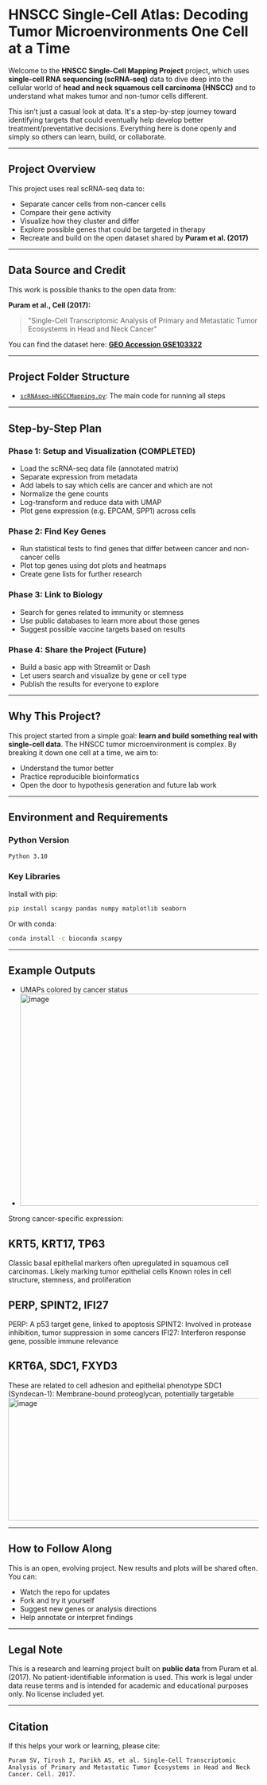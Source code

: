 # HNSCC Single-Cell Atlas: Decoding Tumor Microenvironments One Cell at a Time

Welcome to the **HNSCC Single-Cell Mapping Project** project, which uses **single-cell RNA sequencing (scRNA-seq)** data to dive deep into the cellular world of **head and neck squamous cell carcinoma (HNSCC)** and to understand what makes tumor and non-tumor cells different.

This isn’t just a casual look at data. It's a step-by-step journey toward identifying targets that could eventually help develop better treatment/preventative decisions. Everything here is done openly and simply so others can learn, build, or collaborate.

---

## Project Overview

This project uses real scRNA-seq data to:

- Separate cancer cells from non-cancer cells
- Compare their gene activity
- Visualize how they cluster and differ
- Explore possible genes that could be targeted in therapy
- Recreate and build on the open dataset shared by **Puram et al. (2017)**

---

## Data Source and Credit

This work is possible thanks to the open data from:

**Puram et al., Cell (2017):**

> "Single-Cell Transcriptomic Analysis of Primary and Metastatic Tumor Ecosystems in Head and Neck Cancer"

You can find the dataset here: [**GEO Accession GSE103322**](https://www.ncbi.nlm.nih.gov/geo/query/acc.cgi?acc=GSE103322)

---

## Project Folder Structure

- [`scRNAseq-HNSCCMapping.py`](scRNAseq-HNSCCMapping.py): The main code for running all steps


---

## Step-by-Step Plan

### Phase 1: Setup and Visualization (COMPLETED)

- Load the scRNA-seq data file (annotated matrix)
- Separate expression from metadata
- Add labels to say which cells are cancer and which are not
- Normalize the gene counts
- Log-transform and reduce data with UMAP
- Plot gene expression (e.g. EPCAM, SPP1) across cells

### Phase 2: Find Key Genes

- Run statistical tests to find genes that differ between cancer and non-cancer cells
- Plot top genes using dot plots and heatmaps
- Create gene lists for further research

### Phase 3: Link to Biology

- Search for genes related to immunity or stemness
- Use public databases to learn more about those genes
- Suggest possible vaccine targets based on results

### Phase 4: Share the Project (Future)

- Build a basic app with Streamlit or Dash
- Let users search and visualize by gene or cell type
- Publish the results for everyone to explore

---

## Why This Project?

This project started from a simple goal: **learn and build something real with single-cell data**. The HNSCC tumor microenvironment is complex. By breaking it down one cell at a time, we aim to:

- Understand the tumor better
- Practice reproducible bioinformatics
- Open the door to hypothesis generation and future lab work

---

## Environment and Requirements

### Python Version

```
Python 3.10 
```

### Key Libraries

Install with pip:

```bash
pip install scanpy pandas numpy matplotlib seaborn
```

Or with conda:

```bash
conda install -c bioconda scanpy
```

---

## Example Outputs

- UMAPs colored by cancer status
- <img width="683" height="426" alt="image" src="https://github.com/user-attachments/assets/2b431cd8-9576-43a2-9e71-457517eb952f" />
Strong cancer-specific expression:

## KRT5, KRT17, TP63

Classic basal epithelial markers often upregulated in squamous cell carcinomas.
Likely marking tumor epithelial cells
Known roles in cell structure, stemness, and proliferation

## PERP, SPINT2, IFI27
PERP: A p53 target gene, linked to apoptosis
SPINT2: Involved in protease inhibition, tumor suppression in some cancers
IFI27: Interferon response gene, possible immune relevance

## KRT6A, SDC1, FXYD3
These are related to cell adhesion and epithelial phenotype
SDC1 (Syndecan-1): Membrane-bound proteoglycan, potentially targetable
<img width="527" height="246" alt="image" src="https://github.com/user-attachments/assets/5b67b768-12fe-4621-aad5-c475098494e3" />

---

## How to Follow Along

This is an open, evolving project. New results and plots will be shared often. You can:

- Watch the repo for updates
- Fork and try it yourself
- Suggest new genes or analysis directions
- Help annotate or interpret findings

---

## Legal Note

This is a research and learning project built on **public data** from Puram et al. (2017). No patient-identifiable information is used. This work is legal under data reuse terms and is intended for academic and educational purposes only. No license included yet.

---

## Citation

If this helps your work or learning, please cite:

```
Puram SV, Tirosh I, Parikh AS, et al. Single-Cell Transcriptomic Analysis of Primary and Metastatic Tumor Ecosystems in Head and Neck Cancer. Cell. 2017.
```
